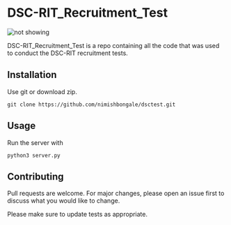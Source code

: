 # DSC-RIT_Recruitment_Test

![not showing](https://raw.githubusercontent.com/nimishbongale/DSC-RIT_Recruitment_Test/master/static/dscnew.png?token=AKLHGWOKT4B6YUSLBUNLU526NEMIS)

DSC-RIT_Recruitment_Test is a repo containing all the code that was used to conduct the DSC-RIT recruitment tests.

## Installation

Use git or download zip.

```git
git clone https://github.com/nimishbongale/dsctest.git
```

## Usage

Run the server with 

```python3
python3 server.py
```

## Contributing
Pull requests are welcome. For major changes, please open an issue first to discuss what you would like to change.

Please make sure to update tests as appropriate.
